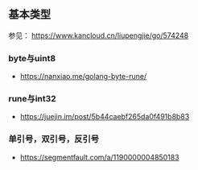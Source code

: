 ## 基本类型
参见：
https://www.kancloud.cn/liupengjie/go/574248
### byte与uint8
* https://nanxiao.me/golang-byte-rune/
### rune与int32
* https://juejin.im/post/5b44caebf265da0f491b8b83

### 单引号，双引号，反引号
* https://segmentfault.com/a/1190000004850183
